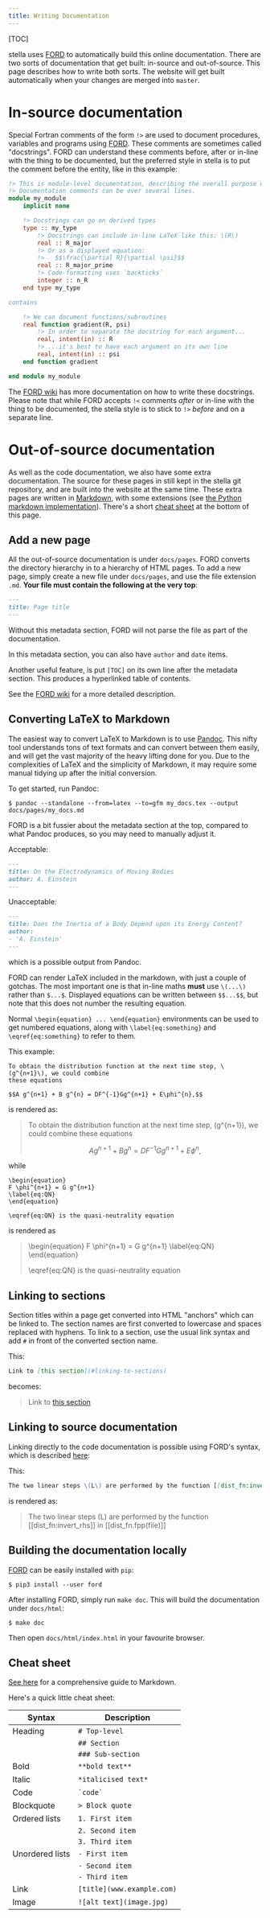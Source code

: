```yaml
---
title: Writing Documentation
---
```


[TOC]

stella uses [FORD][ford] to automatically build this online documentation. There are two
sorts of documentation that get built: in-source and out-of-source. This page describes
how to write both sorts. The website will get built automatically when your changes are
merged into `master`.

# In-source documentation

Special Fortran comments of the form `!>` are used to document procedures, variables and
programs using [FORD][ford]. These comments are sometimes called "docstrings". FORD can
understand these comments before, after or in-line with the thing to be documented, but
the preferred style in stella is to put the comment before the entity, like in this example:

``` fortran
!> This is module-level documentation, describing the overall purpose of this module.
!> Documentation comments can be over several lines.
module my_module
    implicit none

    !> Docstrings can go on derived types
    type :: my_type
        !> Docstrings can include in-line LaTeX like this: \(R\)
        real :: R_major
        !> Or as a displayed equation:
        !>   $$\frac{\partial R}{\partial \psi}$$
        real :: R_major_prime
        !> Code-formatting uses `backticks`
        integer :: n_R
    end type my_type

contains

    !> We can document functions/subroutines
    real function gradient(R, psi)
        !> In order to separate the docstring for each argument...
        real, intent(in) :: R
        !> ...it's best to have each argument on its own line
        real, intent(in) :: psi
    end function gradient

end module my_module
```

The [FORD wiki][ford_wiki] has more documentation on how to write these docstrings. Please
note that while FORD accepts `!<` comments _after_ or in-line with the thing to be
documented, the stella style is to stick to `!>` _before_ and on a separate line.

# Out-of-source documentation

As well as the code documentation, we also have some extra documentation. The source for
these pages in still kept in the stella git repository, and are built into the website at the
same time. These extra pages are written in [Markdown][markdown-guide], with some
extensions (see [the Python markdown implementation][python-markdown]). There's a short
[cheat sheet](#cheat-sheet) at the bottom of this page.

## Add a new page

All the out-of-source documentation is under `docs/pages`. FORD converts the directory
hierarchy in to a hierarchy of HTML pages. To add a new page, simply create a new file
under `docs/pages`, and use the file extension `.md`. **Your file must contain the
following at the very top**:

``` markdown
---
title: Page title
---
```

Without this metadata section, FORD will not parse the file as part of the documentation.

In this metadata section, you can also have `author` and `date` items.

Another useful feature, is put `[TOC]` on its own line after the metadata section. This
produces a hyperlinked table of contents.

See the [FORD wiki][ford_pages] for a more detailed description.

## Converting LaTeX to Markdown

The easiest way to convert LaTeX to Markdown is to use [Pandoc][pandoc]. This nifty tool
understands tons of text formats and can convert between them easily, and will get the
vast majority of the heavy lifting done for you. Due to the complexities of LaTeX and the
simplicity of Markdown, it may require some manual tidying up after the initial
conversion.

To get started, run Pandoc:

``` shell
$ pandoc --standalone --from=latex --to=gfm my_docs.tex --output docs/pages/my_docs.md
```

FORD is a bit fussier about the metadata section at the top, compared to what Pandoc
produces, so you may need to manually adjust it.

Acceptable:

``` markdown
---
title: On the Electrodynamics of Moving Bodies
author: A. Einstein
---
```

Unacceptable:

``` markdown
---
title: Does the Inertia of a Body Depend upon its Energy Content?
author: 
- 'A. Einstein'
---
```

which is a possible output from Pandoc.

FORD can render LaTeX included in the markdown, with just a couple of gotchas. The most
important one is that in-line maths **must** use `\(...\)` rather than `$...$`. Displayed
equations can be written between `$$...$$`, but note that this does not number the
resulting equation.

Normal `\begin{equation} ... \end{equation}` environments can be used to get numbered
equations, along with `\label{eq:something}` and `\eqref{eq:something}` to refer to them.

This example:

```
To obtain the distribution function at the next time step, \(g^{n+1}\), we could combine
these equations

$$A g^{n+1} + B g^{n} = DF^{-1}Gg^{n+1} + E\phi^{n},$$
```

is rendered as:

> To obtain the distribution function at the next time step, \(g^{n+1}\), we could combine
> these equations
>
> $$A g^{n+1} + B g^{n} = DF^{-1}Gg^{n+1} + E\phi^{n},$$

while

```
\begin{equation}
F \phi^{n+1} = G g^{n+1}
\label{eq:QN}
\end{equation}

\eqref{eq:QN} is the quasi-neutrality equation
```

is rendered as

> \begin{equation}
> F \phi^{n+1} = G g^{n+1}
> \label{eq:QN}
> \end{equation}
> 
> \eqref{eq:QN} is the quasi-neutrality equation


## Linking to sections

Section titles within a page get converted into HTML "anchors" which can be linked to. The
section names are first converted to lowercase and spaces replaced with hyphens. To link
to a section, use the usual link syntax and add `#` in front of the converted section
name.

This:

``` markdown
Link to [this section](#linking-to-sections)
```

becomes:

> Link to [this section](#linking-to-sections)

## Linking to source documentation

Linking directly to the code documentation is possible using FORD's syntax, which is
described
[here](https://github.com/Fortran-FOSS-Programmers/ford/wiki/Writing-Documentation#links):

This:

``` markdown
The two linear steps \(L\) are performed by the function [[dist_fn:invert_rhs]] in [[dist_fn.fpp(file)]]
```

is rendered as:

> The two linear steps \(L\) are performed by the function [[dist_fn:invert_rhs]] in [[dist_fn.fpp(file)]]

## Building the documentation locally

[FORD][ford] can be easily installed with `pip`:

``` shell
$ pip3 install --user ford
```

After installing FORD, simply run `make doc`. This will build the documentation under
`docs/html`:

``` shell
$ make doc
```

Then open `docs/html/index.html` in your favourite browser.

## Cheat sheet

[See here][markdown-guide] for a comprehensive guide to Markdown.

Here's a quick little cheat sheet:

| Syntax          | Description                |
|-----------------|----------------------------|
| Heading         | `# Top-level`              |
|                 | `## Section`               |
|                 | `### Sub-section`          |
| Bold            | `**bold text**`            |
| Italic          | `*italicised text*`        |
| Code            | `` `code` ``               |
| Blockquote      | `> Block quote`            |
| Ordered lists   | `1. First item`            |
|                 | `2. Second item`           |
|                 | `3. Third item`            |
| Unordered lists | `- First item`             |
|                 | `- Second item`            |
|                 | `- Third item`             |
| Link            | `[title](www.example.com)` |
| Image           | `![alt text](image.jpg)`   |


[ford]: https://github.com/Fortran-FOSS-Programmers/ford
[ford_wiki]: https://github.com/Fortran-FOSS-Programmers/ford/wiki
[ford_pages]: https://github.com/Fortran-FOSS-Programmers/ford/wiki/Writing-Pages
[markdown-guide]: https://www.markdownguide.org
[pandoc]: https://pandoc.org/
[python-markdown]: https://python-markdown.github.io/

<!-- Local Variables: -->
<!-- mode: gfm -->
<!-- fill-column: 90 -->
<!-- End: -->
